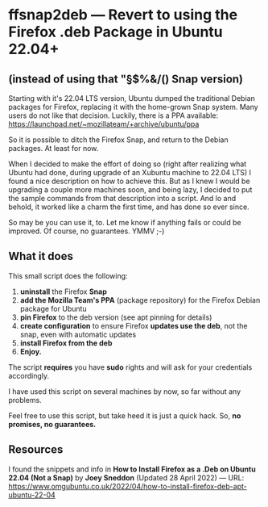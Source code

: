# ffsnap2deb — Revert to using the Firefox .deb Package in Ubuntu 22.04+
## (instead of using that "§$%&/() Snap version)

Starting with it's 22.04 LTS version, Ubuntu dumped the traditional Debian packages for Firefox, replacing it with the home-grown Snap system. Many users do not like that decision. Luckily, there is a PPA available: https://launchpad.net/~mozillateam/+archive/ubuntu/ppa

So it is possible to ditch the Firefox Snap, and return to the Debian packages. At least for now.

When I decided to make the effort of doing so (right after realizing what Ubuntu had done, during upgrade of an Xubuntu machine to 22.04 LTS) I found a nice description on how to achieve this. But as I knew I would be upgrading a couple more machines soon, and being lazy, I decided to put the sample commands from that description into a script. And lo and behold, it worked like a charm the first time, and has done so ever since.

So may be you can use it, to. Let me know if anything fails or could be improved.
Of course, no guarantees. YMMV ;-)


## What it does

This small script does the following:

1. __uninstall__ the Firefox __Snap__
2. __add the Mozilla Team's PPA__ (package repository) for the Firefox Debian package for Ubuntu
3. __pin Firefox__ to the deb version (see apt pinning for details)
4. __create configuration__ to ensure Firefox __updates use the deb__, not the snap, even with automatic updates
5. __install Firefox from the deb__
6. __Enjoy.__

The script __requires__ you have __sudo__ rights and will ask for your credentials accordingly.

I have used this script on several machines by now, so far without any problems.

Feel free to use this script, but take heed it is just a quick hack. So, __no promises, no guarantees.__


## Resources

I found the snippets and info in __How to Install Firefox as a .Deb on Ubuntu 22.04 (Not a Snap)__ by __Joey Sneddon__ (Updated 28 April 2022) — 
URL: https://www.omgubuntu.co.uk/2022/04/how-to-install-firefox-deb-apt-ubuntu-22-04

